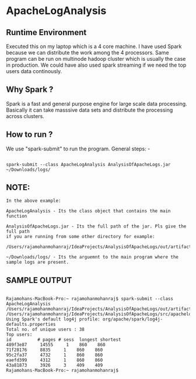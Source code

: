 # ApacheLogAnalysis

## Runtime Environment
Executed this on my laptop which is a 4 core machine.
I have used Spark because we can distribute the work among the 4 processors.
Same program can be run on multinode hadoop cluster which is usually the case in production. 
We could have also used spark streaming if we need the top users data continously. 

## Why Spark ?
Spark is a fast and general purpose engine for large scale data processing. 
Basically it can take masssive data sets and distribute the processing across clusters.

## How to run ?

We use "spark-submit" to run the program.
General steps: -

```

spark-submit --class ApacheLogAnalysis AnalysisOfApacheLogs.jar ~/Downloads/logs/

```

## NOTE:

```
In the above example:

ApacheLogAnalysis - Its the class object that contains the main function

AnalysisOfApacheLogs.jar - Its the full path of the jar. Pls give the full path
if you are running from some other directory for example:
    /Users/rajamohanmohanraj/IdeaProjects/AnalysisOfApacheLogs/out/artifacts/AnalysisOfApacheLogs_jar/AnalysisOfApacheLogs.jar

~/Downloads/logs/ - Its the arguemnt to the main program where the sample logs are present.

```

## SAMPLE OUTPUT

```

Rajamohans-MacBook-Pro:~ rajamohanmohanraj$ spark-submit --class ApacheLogAnalysis /Users/rajamohanmohanraj/IdeaProjects/AnalysisOfApacheLogs/out/artifacts/AnalysisOfApacheLogs_jar/AnalysisOfApacheLogs.jar /Users/rajamohanmohanraj/IdeaProjects/AnalysisOfApacheLogs/src/apachelogs
Using Spark's default log4j profile: org/apache/spark/log4j-defaults.properties
Total no. of unique users : 38
Top users:
id          # pages # sess  longest shortest
489f3e87     14555     1    860    860
71f28176     8835     1    860    860
95c2fa37     4732     1    860    860
eaefd399     4312     1    860    860
43a81873     3926     3    409    409
Rajamohans-MacBook-Pro:~ rajamohanmohanraj$

```


